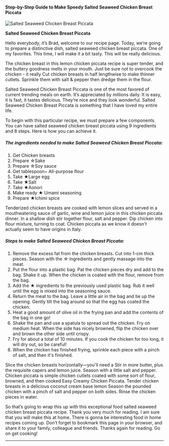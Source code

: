             

#### Step-by-Step Guide to Make Speedy Salted Seaweed Chicken Breast Piccata

![Salted Seaweed Chicken Breast Piccata](https://img-global.cpcdn.com/recipes/4888283197734912/751x532cq70/salted-seaweed-chicken-breast-piccata-recipe-main-photo.jpg)

**Salted Seaweed Chicken Breast Piccata**

Hello everybody, it’s Brad, welcome to our recipe page. Today, we’re going to prepare a distinctive dish, salted seaweed chicken breast piccata. One of my favorites. This time, I will make it a bit tasty. This will be really delicious.

The chicken breast in this lemon chicken piccata recipe is super tender, and the buttery goodness melts in your mouth. Just be sure not to overcook the chicken - it really Cut chicken breasts in half lengthwise to make thinner cutlets. Sprinkle them with salt & pepper then dredge them in the flour.

Salted Seaweed Chicken Breast Piccata is one of the most favored of current trending meals on earth. It’s appreciated by millions daily. It is easy, it is fast, it tastes delicious. They’re nice and they look wonderful. Salted Seaweed Chicken Breast Piccata is something that I have loved my entire life.

To begin with this particular recipe, we must prepare a few components. You can have salted seaweed chicken breast piccata using 9 ingredients and 8 steps. Here is how you can achieve it.

##### The ingredients needed to make Salted Seaweed Chicken Breast Piccata:

1.  Get Chicken breasts
2.  Prepare ☆Sake
3.  Prepare ☆Soy sauce
4.  Get tablespoon~ All-purpose flour
5.  Take ★Large egg
6.  Take ★Salt
7.  Take ★Aonori
8.  Make ready ★ Umami seasoning
9.  Prepare ★Ichimi spice

Tenderized chicken breasts are cooked with lemon slices and served in a mouthwatering sauce of garlic, wine and lemon juice in this chicken piccata dinner. In a shallow dish stir together flour, salt and pepper. Dip chicken into flour mixture, turning to coat. Chicken piccata as we know it doesn't actually seem to have origins in Italy.

##### Steps to make Salted Seaweed Chicken Breast Piccata:

1.  Remove the excess fat from the chicken breasts. Cut into 1-cm thick pieces. Season with the ☆ ingredients and gently massage into the meat.
2.  Put the flour into a plastic bag. Pat the chicken pieces dry and add to the bag. Shake it up. When the chicken is coated with the flour, remove from the bag.
3.  Add the ★ ingredients to the previously used plastic bag. Rub it well until the egg is mixed into the seasoning sauce.
4.  Return the meat to the bag. Leave a little air in the bag and tie up the opening. Gently tilt the bag around so that the egg has coated the chicken.
5.  Heat a good amount of olive oil in the frying pan and add the contents of the bag in one go!
6.  Shake the pan and use a spatula to spread out the chicken. Fry on medium heat. When the side has nicely browned, flip the chicken over and brown the other side until crispy.
7.  Fry for about a total of 10 minutes. If you cook the chicken for too long, it will dry out, so be careful!
8.  When the chicken has finished frying, sprinkle each piece with a pinch of salt, and then it's finished.

Slice the chicken breasts horizontally—you'll need a Stir in more butter, plus the requisite capers and lemon juice. Season with a little salt and pepper. Chicken piccata is simple chicken cutlets coated with some sort of flour, browned, and then cooked Easy Creamy Chicken Piccata. Tender chicken breasts in a delicious coconut cream base lemon Season the pounded chicken with a pinch of salt and pepper on both sides. Rinse the chicken pieces in water.

So that’s going to wrap this up with this exceptional food salted seaweed chicken breast piccata recipe. Thank you very much for reading. I am sure that you will make this at home. There is gonna be interesting food in home recipes coming up. Don’t forget to bookmark this page in your browser, and share it to your family, colleague and friends. Thanks again for reading. Go on get cooking!

* * *